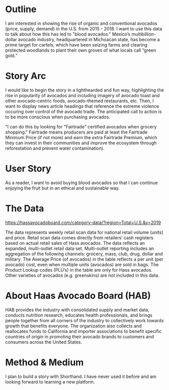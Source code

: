 # Outline
I am interested in showing the rise of organic and conventional avocados (price, supply, demand) in the U.S. from 2015 - 2018. I want to use this data to talk about how this has led to "blood avocados." Mexico’s multibillion-dollar avocado industry, headquartered in Michoacan state, has become a prime target for cartels, which have been seizing farms and clearing protected woodlands to plant their own groves of what locals call “green gold.”

# Story Arc
I would like to begin the story in a lighthearded and fun way, highlighting the rise in popularity of avocados and including imagery of avocado toast and other avocado-centric foods, avocado-themed restaurants, etc. Then, I want to display news article headings that reference the extreme violence occuring over control of the avocado trade. The anticipated call to action is to be more conscious when purchasing avocados. 

"I can do this by looking for "Fairtrade" certified avocados when grocery shopping." Fairtrade means producers are paid at least the Fairtrade Minimum Price (if not more) and earn the extra Fairtrade Premium, which they can invest in their communities and improve the ecosystem through reforestation and prevent water contamination).

# User Story
As a reader, I want to avoid buying blood avocados so that I can continue enjoying the fruit but in an ethical and sustainable way.

# The Data
https://hassavocadoboard.com/category-data/?region=Total+U.S.&y=2019

The data represents weekly retail scan data for national retail volume (units) and price. Retail scan data comes directly from retailers’ cash registers based on actual retail sales of Hass avocados. The data reflects an expanded, multi-outlet retail data set. Multi-outlet reporting includes an aggregation of the following channels: grocery, mass, club, drug, dollar and military. The Average Price (of avocados) in the table reflects a per unit (per avocado) cost, even when multiple units (avocados) are sold in bags. The Product Lookup codes (PLU’s) in the table are only for Hass avocados. Other varieties of avocados (e.g. greenskins) are not included in this data.

# About Haas Avocado Board (HAB)
HAB provides the industry with consolidated supply and market data, conducts nutrition research, educates health professionals, and brings people together from all corners of the industry to collectively work towards growth that benefits everyone. The organization also collects and reallocates funds to California and importer associations to benefit specific countries of origin in promoting their avocado brands to customers and consumers across the United States.

# Method & Medium
I plan to build a story with Shorthand. I have never used it before and am looking forward to learning a new platform.
